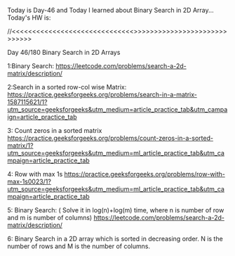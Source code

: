 Today is Day-46 and Today I learned about Binary Search in 2D Array...
Today's HW is:

//<<<<<<<<<<<<<<<<<<<<<<<<<<<<<<<DAY-46>>>>>>>>>>>>>>>>>>>>>>>>>>>>>>

Day 46/180 Binary Search in 2D Arrays

1:Binary Search:
https://leetcode.com/problems/search-a-2d-matrix/description/

2:Search in a sorted row-col wise Matrix:
https://practice.geeksforgeeks.org/problems/search-in-a-matrix-1587115621/1?utm_source=geeksforgeeks&utm_medium=article_practice_tab&utm_campaign=article_practice_tab

3: Count zeros in a sorted matrix
https://practice.geeksforgeeks.org/problems/count-zeros-in-a-sorted-matrix/1?utm_source=geeksforgeeks&utm_medium=ml_article_practice_tab&utm_campaign=article_practice_tab

4: Row with max 1s
https://practice.geeksforgeeks.org/problems/row-with-max-1s0023/1?utm_source=geeksforgeeks&utm_medium=ml_article_practice_tab&utm_campaign=article_practice_tab

5: Binary Search: ( Solve it in log(n)+log(m) time, where n is number of row and m is number of columns)
https://leetcode.com/problems/search-a-2d-matrix/description/

6: Binary Search in a 2D array which is sorted in decreasing order. N is the number of rows and M is the number of columns.
